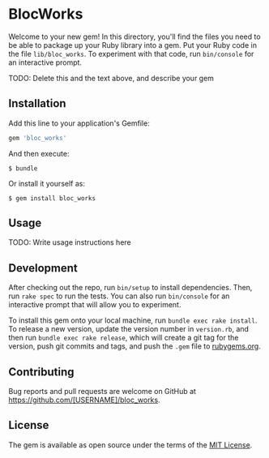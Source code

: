 # BlocWorks

Welcome to your new gem! In this directory, you'll find the files you need to be able to package up your Ruby library into a gem. Put your Ruby code in the file `lib/bloc_works`. To experiment with that code, run `bin/console` for an interactive prompt.

TODO: Delete this and the text above, and describe your gem

## Installation

Add this line to your application's Gemfile:

```ruby
gem 'bloc_works'
```

And then execute:

    $ bundle

Or install it yourself as:

    $ gem install bloc_works

## Usage

TODO: Write usage instructions here

## Development

After checking out the repo, run `bin/setup` to install dependencies. Then, run `rake spec` to run the tests. You can also run `bin/console` for an interactive prompt that will allow you to experiment.

To install this gem onto your local machine, run `bundle exec rake install`. To release a new version, update the version number in `version.rb`, and then run `bundle exec rake release`, which will create a git tag for the version, push git commits and tags, and push the `.gem` file to [rubygems.org](https://rubygems.org).

## Contributing

Bug reports and pull requests are welcome on GitHub at https://github.com/[USERNAME]/bloc_works.


## License

The gem is available as open source under the terms of the [MIT License](http://opensource.org/licenses/MIT).

